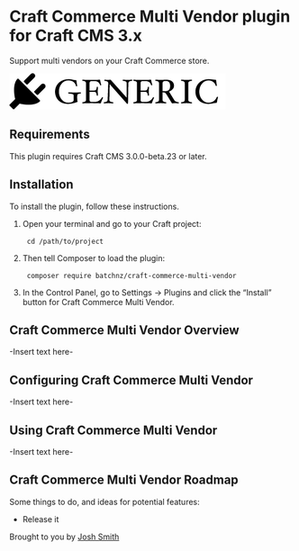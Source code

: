 # Craft Commerce Multi Vendor plugin for Craft CMS 3.x

Support multi vendors on your Craft Commerce store.

![Screenshot](resources/img/plugin-logo.png)

## Requirements

This plugin requires Craft CMS 3.0.0-beta.23 or later.

## Installation

To install the plugin, follow these instructions.

1. Open your terminal and go to your Craft project:

        cd /path/to/project

2. Then tell Composer to load the plugin:

        composer require batchnz/craft-commerce-multi-vendor

3. In the Control Panel, go to Settings → Plugins and click the “Install” button for Craft Commerce Multi Vendor.

## Craft Commerce Multi Vendor Overview

-Insert text here-

## Configuring Craft Commerce Multi Vendor

-Insert text here-

## Using Craft Commerce Multi Vendor

-Insert text here-

## Craft Commerce Multi Vendor Roadmap

Some things to do, and ideas for potential features:

* Release it

Brought to you by [Josh Smith](https://www.joshsmith.dev)
